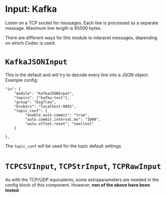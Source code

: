 # Input: Kafka

Listen on a TCP socket for messages. Each line is processed as a separate
message. Maximum line length is 65000 bytes.

There are different ways for this module to interpret messages, depending on
which Codec is used:

# `KafkaJSONInput`

This is the default and will try to decode every line into a JSON object.
Example config:

    "in": {
        "module": "KafkaJSONInput",
        "topics": ["kafka-test"],
        "group": "bigflow",
        "brokers": "localhost:9092",
        "topic_conf": {
             "enable.auto.commit": "true",
             "auto.commit.interval.ms": "1000",
             "auto.offset.reset": "smallest"
        }

    },

The `topic_conf` will be used for the topic default settings


# `TCPCSVInput`, `TCPStrInput`, `TCPRawInput`

As with the TCP/UDP equivalents, some extraparameters are needed in the config
block of this component. However, **non of the above have been tested**
